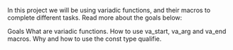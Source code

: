 In this project we will be using variadic functions, and their macros to complete different tasks. Read more about the goals below:

Goals
What are variadic functions.
How to use va_start, va_arg and va_end macros.
Why and how to use the const type qualifie.
